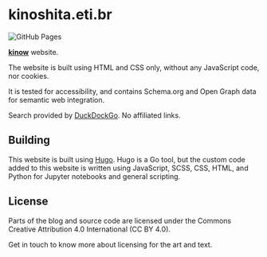 # kinoshita.eti.br

![GitHub Pages](https://github.com/kinow/kinoshita.eti.br/workflows/GitHub%20Pages/badge.svg)

[**kinow**](https://kinoshita.eti.br/) website.

The website is built using HTML and CSS only, without any JavaScript code,
nor cookies.

It is tested for accessibility, and contains Schema.org and Open Graph data
for semantic web integration.

Search provided by [DuckDockGo](https://duckduckgo.com/). No affiliated links.

## Building

This website is built using [Hugo](https://github.com/gohugoio/). Hugo is a Go
tool, but the custom code added to this website is written using JavaScript,
SCSS, CSS, HTML, and Python for Jupyter notebooks and general scripting.

## License

Parts of the blog and source code are licensed under the Commons Creative Attribution 4.0 International (CC BY 4.0).

Get in touch to know more about licensing for the art and text.
